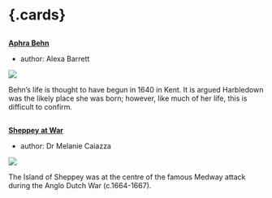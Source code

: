 <param ve-config 
       title="17th Century Kent"
       banner="/images/banners/17c.jpg"
       layout="index">
       
# {.cards}

##
**[Aphra Behn](17c-behn-biography)**

- author: Alexa Barrett

![](https://iiif.juncture-digital.org/thumbnail?url=https://stor.artstor.org/stor/313c325c-0895-46de-bd40-f44b75667178)

Behn’s life is thought to have begun in 1640 in Kent. It is argued Harbledown was the likely place she was born; however, like much of her life, this is difficult to confirm.

##

**[Sheppey at War](17c-sheppey-at-war)**

- author: Dr Melanie Caiazza

![](https://iiif.juncture-digital.org/thumbnail?url=https://stor.artstor.org/stor/2c221d42-8be8-432e-80c5-a1c13e87ea9d)

The Island of Sheppey was at the centre of the famous Medway attack during the Anglo Dutch War (c.1664-1667).
